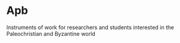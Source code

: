 # Apb

Instruments of work for researchers and students interested in the Paleochristian and Byzantine world
